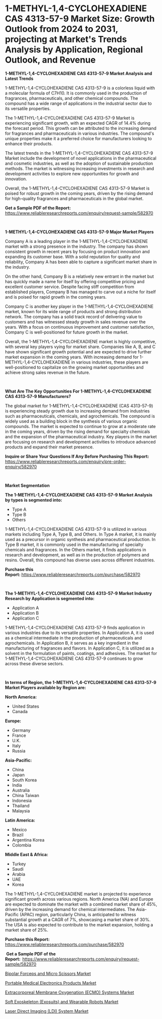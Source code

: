 <p><h1>1-METHYL-1,4-CYCLOHEXADIENE CAS 4313-57-9 Market Size: Growth Outlook from 2024 to 2031, projecting at Market's Trends Analysis by Application, Regional Outlook, and Revenue</h1></p><p><strong>1-METHYL-1,4-CYCLOHEXADIENE CAS 4313-57-9 Market Analysis and Latest Trends</strong></p>
<p><p>1-METHYL-1,4-CYCLOHEXADIENE CAS 4313-57-9 is a colorless liquid with a molecular formula of C7H10. It is commonly used in the production of fragrances, pharmaceuticals, and other chemical compounds. The compound has a wide range of applications in the industrial sector due to its versatile properties.</p><p>The 1-METHYL-1,4-CYCLOHEXADIENE CAS 4313-57-9 Market is experiencing significant growth, with an expected CAGR of 14.4% during the forecast period. This growth can be attributed to the increasing demand for fragrances and pharmaceuticals in various industries. The compound's unique properties make it a preferred choice for manufacturers looking to enhance their products.</p><p>The latest trends in the 1-METHYL-1,4-CYCLOHEXADIENE CAS 4313-57-9 Market include the development of novel applications in the pharmaceutical and cosmetic industries, as well as the adoption of sustainable production methods. The market is witnessing increasing investments in research and development activities to explore new opportunities for growth and innovation.</p><p>Overall, the 1-METHYL-1,4-CYCLOHEXADIENE CAS 4313-57-9 Market is poised for robust growth in the coming years, driven by the rising demand for high-quality fragrances and pharmaceuticals in the global market.</p></p>
<p><strong>Get a Sample PDF of the Report:&nbsp;</strong> <a href="https://www.reliableresearchreports.com/enquiry/request-sample/582970">https://www.reliableresearchreports.com/enquiry/request-sample/582970</a></p>
<p>&nbsp;</p>
<p><strong>1-METHYL-1,4-CYCLOHEXADIENE CAS 4313-57-9 Major Market Players</strong></p>
<p><p>Company A is a leading player in the 1-METHYL-1,4-CYCLOHEXADIENE market with a strong presence in the industry. The company has shown consistent growth in recent years by focusing on product innovation and expanding its customer base. With a solid reputation for quality and reliability, Company A has been able to capture a significant market share in the industry.</p><p>On the other hand, Company B is a relatively new entrant in the market but has quickly made a name for itself by offering competitive pricing and excellent customer service. Despite facing stiff competition from established players, Company B has managed to carve out a niche for itself and is poised for rapid growth in the coming years.</p><p>Company C is another key player in the 1-METHYL-1,4-CYCLOHEXADIENE market, known for its wide range of products and strong distribution network. The company has a solid track record of delivering value to customers and has witnessed steady growth in sales revenue over the years. With a focus on continuous improvement and customer satisfaction, Company C is well-positioned for future growth in the market.</p><p>Overall, the 1-METHYL-1,4-CYCLOHEXADIENE market is highly competitive, with several key players vying for market share. Companies like A, B, and C have shown significant growth potential and are expected to drive further market expansion in the coming years. With increasing demand for 1-METHYL-1,4-CYCLOHEXADIENE in various industries, these players are well-positioned to capitalize on the growing market opportunities and achieve strong sales revenue in the future.</p></p>
<p>&nbsp;</p>
<p><strong>What Are The Key Opportunities For 1-METHYL-1,4-CYCLOHEXADIENE CAS 4313-57-9 Manufacturers?</strong></p>
<p><p>The global market for 1-METHYL-1,4-CYCLOHEXADIENE (CAS 4313-57-9) is experiencing steady growth due to increasing demand from industries such as pharmaceuticals, chemicals, and agrochemicals. The compound is widely used as a building block in the synthesis of various organic compounds. The market is expected to continue to grow at a moderate rate in the coming years, driven by the rising demand for specialty chemicals and the expansion of the pharmaceutical industry. Key players in the market are focusing on research and development activities to introduce advanced products and expand their market presence.</p></p>
<p><strong>Inquire or Share Your Questions If Any Before Purchasing This Report:</strong> <a href="https://www.reliableresearchreports.com/enquiry/pre-order-enquiry/582970">https://www.reliableresearchreports.com/enquiry/pre-order-enquiry/582970</a></p>
<p>&nbsp;</p>
<p><strong>Market Segmentation</strong></p>
<p><strong>The 1-METHYL-1,4-CYCLOHEXADIENE CAS 4313-57-9 Market Analysis by types is segmented into:</strong></p>
<p><ul><li>Type A</li><li>Type B</li><li>Others</li></ul></p>
<p><p>1-METHYL-1,4-CYCLOHEXADIENE CAS 4313-57-9 is utilized in various markets including Type A, Type B, and Others. In Type A market, it is mainly used as a precursor in organic synthesis and pharmaceutical production. In Type B market, it is commonly used in the manufacturing of specialty chemicals and fragrances. In the Others market, it finds applications in research and development, as well as in the production of polymers and resins. Overall, this compound has diverse uses across different industries.</p></p>
<p><strong>Purchase this Report:&nbsp;</strong><a href="https://www.reliableresearchreports.com/purchase/582970">https://www.reliableresearchreports.com/purchase/582970</a></p>
<p>&nbsp;</p>
<p><strong>The 1-METHYL-1,4-CYCLOHEXADIENE CAS 4313-57-9 Market Industry Research by Application is segmented into:</strong></p>
<p><ul><li>Application A</li><li>Application B</li><li>Application C</li></ul></p>
<p><p>1-METHYL-1,4-CYCLOHEXADIENE CAS 4313-57-9 finds application in various industries due to its versatile properties. In Application A, it is used as a chemical intermediate in the production of pharmaceuticals and agrochemicals. In Application B, it serves as a key ingredient in the manufacturing of fragrances and flavors. In Application C, it is utilized as a solvent in the formulation of paints, coatings, and adhesives. The market for 1-METHYL-1,4-CYCLOHEXADIENE CAS 4313-57-9 continues to grow across these diverse sectors.</p></p>
<p>&nbsp;</p>
<p><strong>In terms of Region, the 1-METHYL-1,4-CYCLOHEXADIENE CAS 4313-57-9 Market Players available by Region are:</strong></p>
<p>
    <p> <strong> North America: </strong>
        <ul>
            <li>United States</li>
            <li>Canada</li>
        </ul>
        </p> 
    <p> <strong> Europe: </strong>
        <ul>
            <li>Germany</li>
            <li>France</li>
            <li>U.K.</li>
            <li>Italy</li>
            <li>Russia</li>
        </ul>
        </p> 
    <p> <strong> Asia-Pacific: </strong>
        <ul>
            <li>China</li>
            <li>Japan</li>
            <li>South Korea</li>
            <li>India</li>
            <li>Australia</li>
            <li>China Taiwan</li>
            <li>Indonesia</li>
            <li>Thailand</li>
            <li>Malaysia</li>
        </ul>
        </p> 
    <p> <strong> Latin America: </strong>
        <ul>
            <li>Mexico</li>
            <li>Brazil</li>
            <li>Argentina Korea</li>
            <li>Colombia</li>
        </ul>
        </p> 
    <p> <strong> Middle East & Africa: </strong>
        <ul>
            <li>Turkey</li>
            <li>Saudi</li>
            <li>Arabia</li>
            <li>UAE</li>
            <li>Korea</li>
        </ul>
    </p>
    </p>
<p><p>The 1-METHYL-1,4-CYCLOHEXADIENE market is projected to experience significant growth across various regions. North America (NA) and Europe are expected to dominate the market with a combined market share of 45%, driven by the increasing demand for chemical intermediates. The Asia-Pacific (APAC) region, particularly China, is anticipated to witness substantial growth at a CAGR of 7%, showcasing a market share of 30%. The USA is also expected to contribute to the market expansion, holding a market share of 25%.</p></p>
<p><strong>Purchase this Report: </strong><a href="https://www.reliableresearchreports.com/purchase/582970">https://www.reliableresearchreports.com/purchase/582970</a></p>
<p>&nbsp;<strong>Get a Sample PDF of the Report:&nbsp;&nbsp;</strong><a href="https://www.reliableresearchreports.com/enquiry/request-sample/582970">https://www.reliableresearchreports.com/enquiry/request-sample/582970</a></p>
<p><strong></strong></p>
<p><p><a href="https://medium.com/@annaalexander40/bipolar-forceps-and-micro-scissors-market-competitive-analysis-market-trends-and-forecast-to-2031-fdcf8280639d">Bipolar Forceps and Micro Scissors Market</a></p><p><a href="https://medium.com/@tevinjewess/portable-medical-electronics-products-market-the-key-to-successful-business-strategy-forecast-till-e8ec194385a9">Portable Medical Electronics Products Market</a></p><p><a href="https://medium.com/@tevinjewess/extracorporeal-membrane-oxygenation-ecmo-systems-market-research-report-its-history-and-forecast-968920a5a17b">Extracorporeal Membrane Oxygenation (ECMO) Systems Market</a></p><p><a href="https://medium.com/@tevinjewess/soft-exoskeleton-exosuits-and-wearable-robots-market-size-cagr-trends-2024-2030-622092725ee8">Soft Exoskeleton (Exosuits) and Wearable Robots Market</a></p><p><a href="https://medium.com/@tevinjewess/laser-direct-imaging-ldi-system-market-trends-forecast-and-competitive-analysis-to-2031-899873a53828">Laser Direct Imaging (LDI) System Market</a></p></p>